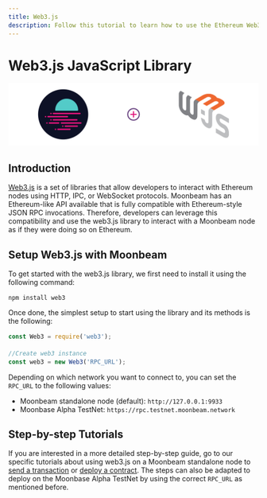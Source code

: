```yaml
---
title: Web3.js
description: Follow this tutorial to learn how to use the Ethereum Web3 JavaScript Library to deploy Solidity smart contracts to Moonbeam.
---
```

# Web3.js JavaScript Library

![Intro diagram](/images/integrations/integrations-web3js-banner.png)

## Introduction

[Web3.js](https://web3js.readthedocs.io/en/v1.3.0/) is a set of libraries that allow developers to interact with Ethereum nodes using HTTP, IPC, or WebSocket protocols. Moonbeam has an Ethereum-like API available that is fully compatible with Ethereum-style JSON RPC invocations. Therefore, developers can leverage this compatibility and use the web3.js library to interact with a Moonbeam node as if they were doing so on Ethereum.

## Setup Web3.js with Moonbeam

To get started with the web3.js library, we first need to install it using the following command:

```
npm install web3
```

Once done, the simplest setup to start using the library and its methods is the following:

```js
const Web3 = require('web3');

//Create web3 instance
const web3 = new Web3('RPC_URL');
```

Depending on which network you want to connect to, you can set the `RPC_URL` to the following values:

 - Moonbeam standalone node (default): `http://127.0.0.1:9933`
 - Moonbase Alpha TestNet: `https://rpc.testnet.moonbeam.network`

## Step-by-step Tutorials
If you are interested in a more detailed step-by-step guide, go to our specific tutorials about using web3.js on a Moonbeam standalone node to [send a transaction](/getting-started/local-node/web3-js/web3-transaction/) or [deploy a contract](/getting-started/local-node/web3-js/web3-contract/). The steps can also be adapted to deploy on the Moonbase Alpha TestNet by using the correct `RPC_URL` as mentioned before.

